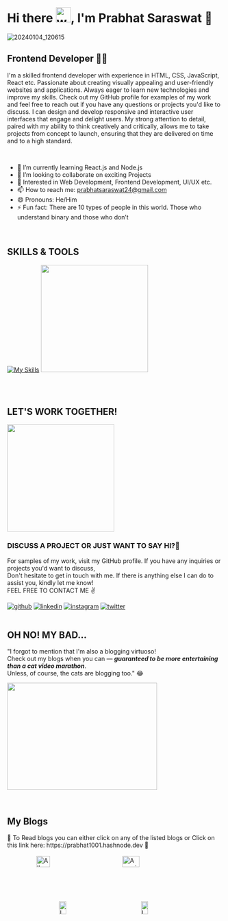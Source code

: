 
<!-- ![GitHub-Background](https://user-images.githubusercontent.com/71027441/161906464-e0be095c-9aa1-4c3d-9bd6-491282406f0e.jpg) -->


# Hi there <img alt="wave" src="https://emojis.slackmojis.com/emojis/images/1588177020/8809/wave_hello.gif?1588177020" width="35">, I'm Prabhat Saraswat 🚀

![20240104_120615](https://github.com/prabhat1001/prabhat1001/assets/71027441/700f2013-45ee-4dd9-bc4c-4cf5660dce16)

## Frontend Developer 👨‍💻

I'm a skilled frontend developer with experience in HTML, CSS, JavaScript, React etc. Passionate about creating visually appealing and user-friendly websites and applications. Always eager to learn new technologies and improve my skills. Check out my GitHub profile for examples of my work and feel free to reach out if you have any questions or projects you'd like to discuss. I can design and develop responsive and interactive user interfaces that engage and delight users. My strong attention to detail, paired with my ability to think creatively and critically, allows me to take projects from concept to launch, ensuring that they are delivered on time and to a high standard. 

<br>

- 🌱 I’m currently learning React.js and Node.js
- 👯 I’m looking to collaborate on exciting Projects
- 💬 Interested in Web Development, Frontend Development, UI/UX etc.
- 📫 How to reach me: prabhatsaraswat24@gmail.com 
- 😄 Pronouns: He/Him
- ⚡ Fun fact: There are 10 types of people in this world. Those who understand binary and those who don’t

<br>

## SKILLS & TOOLS

[![My Skills](https://skillicons.dev/icons?i=html,css,js,bootstrap,react,redux,firebase,mongodb,nodejs,mysql,github,git,java,py,jquery,figma,styledcomponents,vscode,idea,arduino,raspberrypi,stackoverflow,discord,md&perline=8)](https://skillicons.dev)
<img height="250px" width="250px" src="https://github.com/prabhat1001/prabhat1001/assets/71027441/f4e32bf7-fe6e-44aa-9570-dcd7588aade1"></img>

<!-- May Use Sometime -->
<!-- <img height="250px" width="250px" src="https://github.com/prabhat1001/prabhat1001/assets/71027441/2c3bbae5-b96f-4324-9db9-988da2fc9d6e"></img>-->
<!-- ![anime2](https://user-images.githubusercontent.com/71027441/210265061-e3fa01e3-7022-4ad3-949d-67a4bd7d3da3.gif) -->

<br>
<br>

<!-- ![Prabhat's GitHub stats](https://github-readme-stats.vercel.app/api?username=prabhat1001&show_icons=true&theme=github_dark) ![anime](https://user-images.githubusercontent.com/71027441/210264335-1f0a020c-423e-4280-af02-b98b98ba7e75.gif)
<br>
<br> -->



<!------------------------------------
### Hactoberfest 2022 badges 🍁

[![@prabhat1001's Holopin board](https://holopin.me/prabhat1001)](https://holopin.io/@prabhat1001)
<br>
<br>
------------------------------------->

## LET'S WORK TOGETHER!

<!-- | | | 
|:-------------------------:|:-------------------------:|
|<img src="https://github.com/prabhat1001/prabhat1001/assets/71027441/f2838666-7d2b-47d5-9163-35d18d532604" height="250px" width="250px"></img> | <img src="https://github.com/prabhat1001/prabhat1001/assets/71027441/f2838666-7d2b-47d5-9163-35d18d532604" height="250px" width="250px"></img>| -->

<!-- ![siiii](https://user-images.githubusercontent.com/71027441/210264558-b1d4e327-2243-4074-88bc-4a26a30a5cfe.gif) -->
<img src="https://github.com/prabhat1001/prabhat1001/assets/71027441/f2838666-7d2b-47d5-9163-35d18d532604" height="250px" width="250px"></img>
<br>




### DISCUSS A PROJECT OR JUST WANT TO SAY HI?🍁
For samples of my work, visit my GitHub profile. If you have any inquiries or projects you'd want to discuss,<br> 
Don't hesitate to get in touch with me. If there is anything else I can do to assist you, kindly let me know!<br>
FEEL FREE TO CONTACT ME ✌️
<!-- Links -->

[![github](https://skillicons.dev/icons?i=github)](https://twitter.com/PrabhatSar10)
[![linkedin](https://skillicons.dev/icons?i=linkedin)](https://www.linkedin.com/in/prabhatkumarsaraswat/)
[![instagram](https://skillicons.dev/icons?i=instagram)](https://www.instagram.com/saraswat__prabhat)
[![twitter](https://skillicons.dev/icons?i=twitter)](https://twitter.com/PrabhatSar10)
<br>
<br>
## OH NO! MY BAD... 
"I forgot to mention that I'm also a blogging virtuoso! <br/>
Check out my blogs when you can — ***guaranteed to be more entertaining than a cat video marathon***. <br/> 
Unless, of course, the cats are blogging too." 😂

 <!-- ![steven-blush](https://user-images.githubusercontent.com/71027441/211047632-789f529f-e8d9-4549-ae46-3366d90e187c.gif) -->
<img src="https://github.com/prabhat1001/prabhat1001/assets/71027441/dc82c2c1-8aba-4c1c-b443-19d1f9696158" height="250px" width="350px"></img>

<br>

<h2> My Blogs  </h2>
📍 To Read blogs you can either click on any of the listed blogs or Click on this link here: https://prabhat1001.hashnode.dev 🚀
<br>
<br>


<div align="centre" style="display: flex; justify-content: space-evenly">
  <a href="https://prabhat1001.hashnode.dev/all-you-need-to-know-about-the-internet-part-1" style="text-decoration: none">
    <img src="https://user-images.githubusercontent.com/71027441/211489813-83962ca9-629b-4d6c-99e7-22c739c212c7.png" alt="All about Internet" width="49%" height="auto" >
  </a>
  <a href="https://prabhat1001.hashnode.dev/the-amazing-history-of-javascript" style="text-decoration: none">
    <img src="https://github.com/prabhat1001/prabhat1001/assets/71027441/1de9b19c-cd43-4008-864c-d3c36f1dbc10" alt="Amazing History of JS" width="49%" height="auto" >
  </a>
</div>

<div align="centre" style="display: flex; justify-content: space-evenly">
  <a href="https://prabhat1001.hashnode.dev/the-future-of-frontend-development-emerging-trends-and-technologies" style="text-decoration: none">
    <img src="https://github.com/prabhat1001/prabhat1001/assets/71027441/498303d7-fa3f-4f60-8ed1-f38c24621aea" alt="Image 1" width="49%" height="auto" >
  </a>
  <a href="https://prabhat1001.hashnode.dev/how-to-get-more-done-in-less-time?source=more_articles_bottom_blogs" style="text-decoration: none">
    <img src="https://github.com/prabhat1001/prabhat1001/assets/71027441/64dc537c-f6d9-4ba8-9961-faadf9dcb712" alt="Image 1" width="49%" height="auto" >
  </a>
</div>











<!-- Here are some ideas to get you started:

- 🔭 I’m currently working on ...
- 🌱 I’m currently learning ...
- 👯 I’m looking to collaborate on ...
- 🤔 I’m looking for help with ...
- 💬 Ask me about ...
- 📫 How to reach me: ...
- 😄 Pronouns: ...
- ⚡ Fun fact: ...
-->

